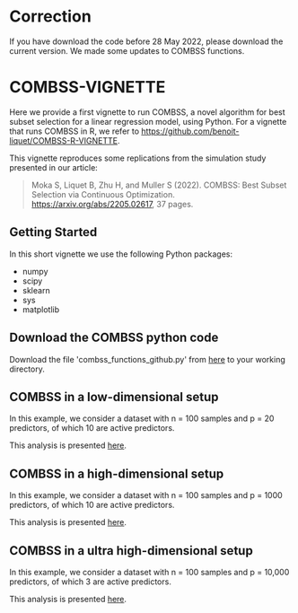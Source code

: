 # Correction
 If you have download the code before 28 May 2022, please download the current version. We made some updates to COMBSS functions.

# COMBSS-VIGNETTE

Here we provide a first vignette to run COMBSS, a novel algorithm for best subset selection for a linear regression model, using Python. For a vignette that runs COMBSS in R, we refer to https://github.com/benoit-liquet/COMBSS-R-VIGNETTE.


This vignette reproduces some replications from the simulation study presented in our article:

> Moka S, Liquet B, Zhu H, and Muller S (2022). COMBSS: Best Subset Selection via Continuous Optimization. https://arxiv.org/abs/2205.02617, 37 pages.

## Getting Started


In this short vignette we use the following Python packages:

- numpy
- scipy
- sklearn
- sys
- matplotlib

## Download the COMBSS python code

Download the file 'combss_functions_github.py' from [here](/combss_functions_github.py) to your working directory. 

##  COMBSS in a low-dimensional setup

In this example, we consider a dataset with n = 100 samples and p = 20 predictors, of which 10 are active predictors.

This analysis is presented [here](/Low_dimensional_example.ipynb).

##  COMBSS in a high-dimensional setup

In this example, we consider a dataset with n = 100 samples and p = 1000 predictors, of which 10 are active predictors.

This analysis is presented [here](/High_dimensional_example.ipynb).

##  COMBSS in a ultra high-dimensional setup

In this example, we consider a dataset with n = 100 samples and p = 10,000 predictors, of which 3 are active predictors.

This analysis is presented [here](/Ultra_high_dimensional_example.ipynb).
